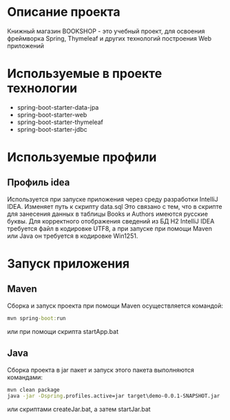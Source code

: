 # Описание проекта
Книжный магазин BOOKSHOP - это учебный проект, для освоения фреймворка Spring, Thymeleaf и других технологий построения Web приложений
# Используемые в проекте технологии
* spring-boot-starter-data-jpa
* spring-boot-starter-web
* spring-boot-starter-thymeleaf
* spring-boot-starter-jdbc
# Используемые профили
## Профиль idea
Используется при запуске приложения через среду разработки IntelliJ IDEA. 
Изменяет путь к скрипту data.sql
Это связано с тем, что в скрипте для занесения данных в таблицы Books и Authors имеются русские буквы. 
Для корректного отображения сведений из БД H2 IntelliJ IDEA требуется файл в кодировке UTF8, а при запуске
при помощи Maven или Java он требуется в кодировке Win1251.
# Запуск приложения
## Maven

Сборка и запуск проекта при помощи Maven осуществляется командой:
```cmd
mvn spring-boot:run 
```
или при помощи скрипта startApp.bat
## Java
Сборка проекта в jar пакет и запуск этого пакета выполняются командами:
```cmd
mvn clean package
java -jar -Dspring.profiles.active=jar target\demo-0.0.1-SNAPSHOT.jar
```
или скриптами createJar.bat, а затем startJar.bat